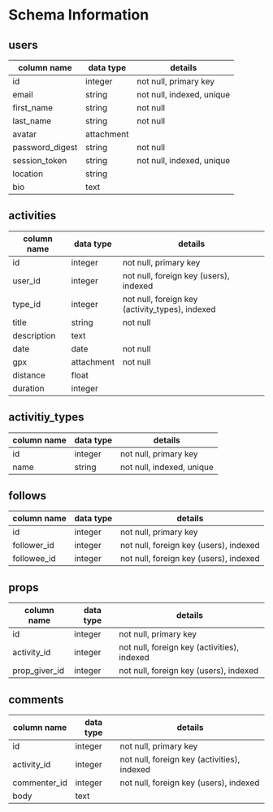 # Schema Information

## users
column name     | data type | details
----------------|-----------|-----------------------
id              | integer   | not null, primary key
email           | string    | not null, indexed, unique
first_name      | string    | not null
last_name       | string    | not null
avatar          | attachment|
password_digest | string    | not null
session_token   | string    | not null, indexed, unique
location        | string    |
bio             | text      |

## activities
column name     | data type | details
----------------|-----------|-----------------------
id              | integer   | not null, primary key
user_id         | integer   | not null, foreign key (users), indexed
type_id         | integer   | not null, foreign key (activity_types), indexed
title           | string    | not null
description     | text      |
date            | date      | not null
gpx             | attachment| not null
distance        | float     |
duration        | integer   |

## activitiy_types
column name     | data type | details
----------------|-----------|-----------------------
id              | integer   | not null, primary key
name            | string    | not null, indexed, unique

## follows
column name     | data type | details
----------------|-----------|-----------------------
id              | integer   | not null, primary key
follower_id     | integer   | not null, foreign key (users), indexed
followee_id     | integer   | not null, foreign key (users), indexed

## props
column name     | data type | details
----------------|-----------|-----------------------
id              | integer   | not null, primary key
activity_id     | integer   | not null, foreign key (activities), indexed
prop_giver_id   | integer   | not null, foreign key (users), indexed

## comments
column name     | data type | details
----------------|-----------|-----------------------
id              | integer   | not null, primary key
activity_id     | integer   | not null, foreign key (activities), indexed
commenter_id    | integer   | not null, foreign key (users), indexed
body            | text      |
